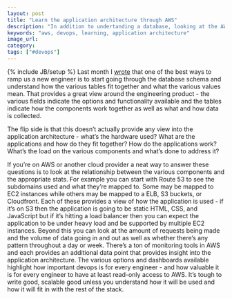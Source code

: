 ```yaml
---
layout: post
title: "Learn the application architecture through AWS"
description: "In addition to undertanding a database, looking at the AWS account and understanding how the various components fit together is a great way to ramp up as an engineer."
keywords: "aws, devops, learning, application architecture"
image_url:
category:
tags: ["#devops"]
---
```

{% include JB/setup %}
Last month I <a href="http://dangoldin.com/2015/07/25/use-the-database-luke/">wrote</a> that one of the best ways to ramp us a new engineer is to start going through the database schema and understand how the various tables fit together and what the various values mean. That provides a great view around the engineering product - the various fields indicate the options and functionality available and the tables indicate how the components work together as well as what and how data is collected.

The flip side is that this doesn’t actually provide any view into the application architecture - what’s the hardware used? What are the applications and how do they fit together? How do the applications work? What’s the load on the various components and what’s done to address it?

If you’re on AWS or another cloud provider a neat way to answer these questions is to look at the relationship between the various components and the appropriate stats. For example you can start with Route 53 to see the subdomains used and what they’re mapped to. Some may be mapped to EC2 instances while others may be mapped to a ELB, S3 buckets, or Cloudfront. Each of these provides a view of how the application is used - if it’s on S3 then the application is going to be static HTML, CSS, and JavaScript but if it’s hitting a load balancer then you can expect the application to be under heavy load and be supported by multiple EC2 instances. Beyond this you can look at the amount of requests being made and the volume of data going in and out as well as whether there’s any pattern throughout a day or week. There’s a ton of monitoring tools in AWS and each provides an additional data point that provides insight into the application architecture. The various options and dashboards available highlight how important devops is for every engineer - and how valuable it is for every engineer to have at least read-only access to AWS. It’s tough to write good, scalable good unless you understand how it will be used and how it will fit in with the rest of the stack.
